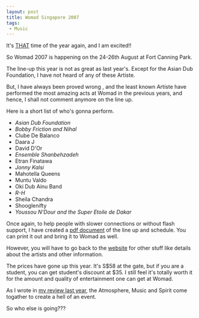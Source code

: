 ```yaml
---
layout: post
title: Womad Singapore 2007
tags:
 - Music
---
```


It's [THAT][0] time of the year again, and I am excited!!

So Womad 2007 is happening on the 24-26th August at Fort Canning Park.

The line-up this year is not  as great as last year's. Except for the Asian Dub Foundation, I have not heard of any of these Artiste.

But, I have always been proved wrong , and the least known Artiste have performed the most amazing acts at Womad in the previous years, and hence, I shall not  comment anymore on the line up.

Here is a short list of who's gonna perform.

* _Asian Dub Foundation_
* _Bobby Friction and Nihal_
* Clube De Balanco
* Daara J
* David D'Or
* _Ensemble Shanbehzadeh_
* Etran Finatawa
* _Jonny Kalsi_
* Mahotella Queens
* Muntu Valdo
* Oki Dub Ainu Band
* _R-H_
* Sheila Chandra
* Shooglenifty
* _Youssou N'Dour and the Super Etoile de Dakar_

Once again, to help people with slower connections or without flash support, I have created a [pdf document][1] of the line up and schedule. You can print it out and bring it to Womad as well.

However, you will have to go back to the [website][2] for other stuff like details about the artists and other information.

The prices have gone up this year. It's S$58 at the gate, but if you are a student, you can get student's discount at $35. I still feel it's totally worth it for the amount and quality of entertainment one can get at Womad.

As I wrote in [my review last year][3], the Atmosphere, Music and Spirit come togather to create a hell of an event.

So who else is going???


[0]: http://www.chinpen.net/blog/womad-singapore-2006/
[1]: ../images/2007/08/womad.pdf "Womad"
[2]: http://www.womadsingapore.com/home.htm
[3]: http://www.chinpen.net/blog/womad-a-review/

